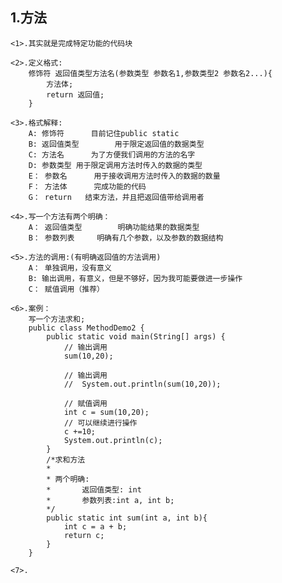 ## 1.方法
    <1>.其实就是完成特定功能的代码块

    <2>.定义格式:
 		修饰符 返回值类型方法名(参数类型 参数名1,参数类型2 参数名2...){
			方法体;
 			return 返回值;
		}

    <3>.格式解释:
 		A: 修饰符		目前记住public static
 		B: 返回值类型		用于限定返回值的数据类型
		C: 方法名		为了方便我们调用的方法的名字
		D: 参数类型	用于限定调用方法时传入的数据的类型
		E： 参数名		用于接收调用方法时传入的数据的数量
		F： 方法体		完成功能的代码
		G： return	结束方法，并且把返回值带给调用者

    <4>.写一个方法有两个明确：
 		A： 返回值类型		明确功能结果的数据类型
		B： 参数列表		明确有几个参数，以及参数的数据结构

    <5>.方法的调用:(有明确返回值的方法调用)
		A： 单独调用，没有意义
 		B: 输出调用，有意义，但是不够好，因为我可能要做进一步操作
 		C： 赋值调用（推荐）
    
    <6>.案例：
		写一个方法求和;
        public class MethodDemo2 {
            public static void main(String[] args) {
                // 输出调用
                sum(10,20);
                
                // 输出调用
                //	System.out.println(sum(10,20));
                
                // 赋值调用
                int c = sum(10,20);
                // 可以继续进行操作
                c +=10;
                System.out.println(c);
            }
            /*求和方法
            * 
            * 两个明确:
            * 		返回值类型: int
            * 		参数列表:int a, int b;
            */
            public static int sum(int a, int b){
                int c = a + b;
                return c;
            }
        }

    <7>. 
    
